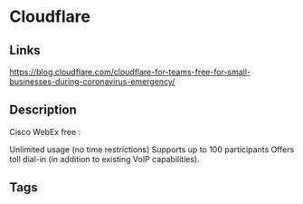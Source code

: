 # Cloudflare

## Links
https://blog.cloudflare.com/cloudflare-for-teams-free-for-small-businesses-during-coronavirus-emergency/

## Description
Cisco WebEx free :

Unlimited usage (no time restrictions)
Supports up to 100 participants
Offers toll dial-in (in addition to existing VoIP capabilities).

## Tags




